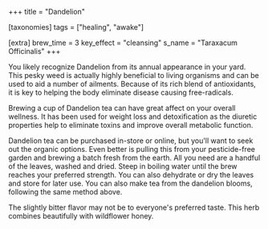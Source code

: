 +++
title = "Dandelion"

[taxonomies]
tags = ["healing", "awake"]

[extra]
brew_time = 3
key_effect = "cleansing"
s_name = "Taraxacum Officinalis"
+++

You likely recognize Dandelion from its annual appearance in your yard. This pesky weed is actually highly beneficial to living organisms and can be used to aid a number of ailments. Because of its rich blend of antioxidants, it is key to helping the body eliminate disease causing free-radicals.
<!-- more -->

Brewing a cup of Dandelion tea can have great affect on your overall wellness. It has been used for weight loss and detoxification as the diuretic properties help to eliminate toxins and improve overall metabolic function. 

Dandelion tea can be purchased in-store or online, but you'll want to seek out the organic options. Even better is pulling this from your pesticide-free garden and brewing a batch fresh from the earth. All you need are a handful of the leaves, washed and dried. Steep in boiling water until the brew reaches your preferred strength. You can also dehydrate or dry the leaves and store for later use. You can also make tea from the dandelion blooms, following the same method above.

The slightly bitter flavor may not be to everyone's preferred taste. This herb combines beautifully with wildflower honey.
